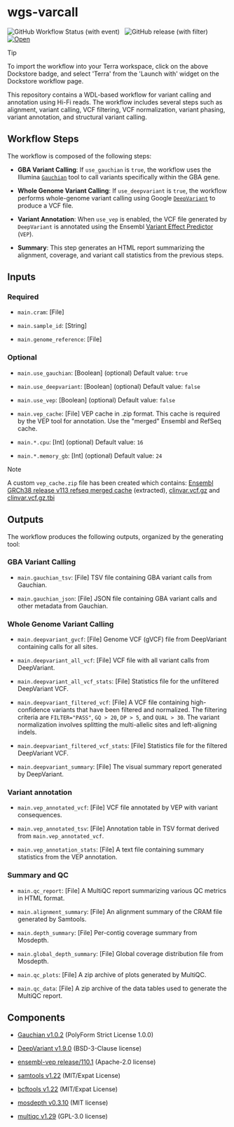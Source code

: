 # wgs-varcall

![GitHub Workflow Status (with event)](https://img.shields.io/github/actions/workflow/status/anand-imcm/wgs-varcall/publish.yml)&nbsp;&nbsp;
![GitHub release (with filter)](https://img.shields.io/github/v/release/anand-imcm/wgs-varcall)&nbsp;&nbsp;
[![Open](https://img.shields.io/badge/Open-Dockstore-blue)](https://dockstore.org/workflows/github.com/anand-imcm/wgs-varcall)

> [!TIP]
> To import the workflow into your Terra workspace, click on the above Dockstore badge, and select 'Terra' from the 'Launch with' widget on the Dockstore workflow page.

This repository contains a WDL-based workflow for variant calling and annotation using Hi-Fi reads. The workflow includes several steps such as alignment, variant calling, VCF filtering, VCF normalization, variant phasing, variant annotation, and structural variant calling.

## Workflow Steps

The workflow is composed of the following steps:

- **GBA Variant Calling**: If `use_gauchian` is `true`, the workflow uses the Illumina [`Gauchian`](https://github.com/Illumina/Gauchian) tool to call variants specifically within the GBA gene.

- **Whole Genome Variant Calling**: If `use_deepvariant` is `true`, the workflow performs whole-genome variant calling using Google [`DeepVariant`](https://github.com/google/deepvariant) to produce a VCF file.

- **Variant Annotation**: When `use_vep` is enabled, the VCF file generated by `DeepVariant` is annotated using the Ensembl [Variant Effect Predictor](https://www.ensembl.org/info/docs/tools/vep/index.html) (`VEP`).

- **Summary**: This step generates an HTML report summarizing the alignment, coverage, and variant call statistics from the previous steps.

## Inputs

### Required

- `main.cram`: [File]
  
- `main.sample_id`: [String]
  
- `main.genome_reference`: [File]

### Optional

- `main.use_gauchian`: [Boolean] (optional) Default value: `true`

- `main.use_deepvariant`: [Boolean] (optional) Default value: `false`

- `main.use_vep`: [Boolean] (optional) Default value: `false`

- `main.vep_cache`: [File] VEP cache in .zip format. This cache is required by the VEP tool for annotation. Use the "merged" Ensembl and RefSeq cache.

- `main.*.cpu`: [Int] (optional) Default value: `16`

- `main.*.memory_gb`: [Int] (optional) Default value: `24`

> [!NOTE]
> A custom `vep_cache.zip` file has been created which contains: [Ensembl GRCh38 release v113 refseq merged cache](https://ftp.ensembl.org/pub/release-113/variation/indexed_vep_cache/homo_sapiens_merged_vep_113_GRCh38.tar.gz) (extracted), [clinvar.vcf.gz](https://ftp.ncbi.nlm.nih.gov/pub/clinvar/vcf_GRCh38/clinvar.vcf.gz) and [clinvar.vcf.gz.tbi](https://ftp.ncbi.nlm.nih.gov/pub/clinvar/vcf_GRCh38/clinvar.vcf.gz.tbi)

## Outputs

The workflow produces the following outputs, organized by the generating tool:

### GBA Variant Calling

- `main.gauchian_tsv`: [File] TSV file containing GBA variant calls from Gauchian.

- `main.gauchian_json`: [File] JSON file containing GBA variant calls and other metadata from Gauchian.

### Whole Genome Variant Calling

- `main.deepvariant_gvcf`: [File] Genome VCF (gVCF) file from DeepVariant containing calls for all sites.

- `main.deepvariant_all_vcf`: [File] VCF file with all variant calls from DeepVariant.

- `main.deepvariant_all_vcf_stats`: [File] Statistics file for the unfiltered DeepVariant VCF.

- `main.deepvariant_filtered_vcf`: [File] A VCF file containing high-confidence variants that have been filtered and normalized. The filtering criteria are `FILTER="PASS"`, `GQ > 20`, `DP > 5`, and `QUAL > 30`. The variant normalization involves splitting the multi-allelic sites and left-aligning indels.

- `main.deepvariant_filtered_vcf_stats`: [File] Statistics file for the filtered DeepVariant VCF.

- `main.deepvariant_summary`: [File] The visual summary report generated by DeepVariant.

### Variant annotation

- `main.vep_annotated_vcf`: [File] VCF file annotated by VEP with variant consequences.

- `main.vep_annotated_tsv`: [File] Annotation table in TSV format derived from `main.vep_annotated_vcf`.

- `main.vep_annotation_stats`: [File] A text file containing summary statistics from the VEP annotation.

### Summary and QC

- `main.qc_report`: [File] A MultiQC report summarizing various QC metrics in HTML format.

- `main.alignment_summary`: [File] An alignment summary of the CRAM file generated by Samtools.

- `main.depth_summary`: [File] Per-contig coverage summary from Mosdepth.

- `main.global_depth_summary`: [File] Global coverage distribution file from Mosdepth.

- `main.qc_plots`: [File] A zip archive of plots generated by MultiQC.

- `main.qc_data`: [File] A zip archive of the data tables used to generate the MultiQC report.

## Components

- [Gauchian v1.0.2](https://github.com/Illumina/Gauchian/releases/tag/v1.0.2) (PolyForm Strict License 1.0.0)

- [DeepVariant v1.9.0]([google/deepvariant](https://github.com/google/deepvariant/releases/tag/v1.9.0)) (BSD-3-Clause license)

- [ensembl-vep release/110.1](https://github.com/Ensembl/ensembl-vep/releases/tag/release%2F110.1) (Apache-2.0 license)

- [samtools v1.22](https://github.com/samtools/samtools) (MIT/Expat License)

- [bcftools v1.22](https://github.com/samtools/bcftools) (MIT/Expat License)

- [mosdepth v0.3.10](https://github.com/brentp/mosdepth) (MIT license)

- [multiqc v1.29](https://github.com/MultiQC/MultiQC) (GPL-3.0 license)

